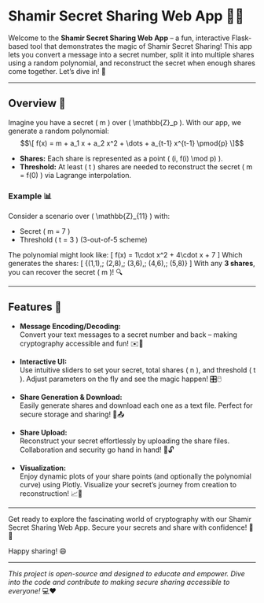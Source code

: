 # Shamir Secret Sharing Web App 🔐✨

Welcome to the **Shamir Secret Sharing Web App** – a fun, interactive Flask-based tool that demonstrates the magic of Shamir Secret Sharing! This app lets you convert a message into a secret number, split it into multiple shares using a random polynomial, and reconstruct the secret when enough shares come together. Let’s dive in! 🚀

---

## Overview 🧐

Imagine you have a secret \( m \) over \( \mathbb{Z}_p \). With our app, we generate a random polynomial:
$$\[
f(x) = m + a_1 x + a_2 x^2 + \dots + a_{t-1} x^{t-1} \pmod{p}
\]$$
- **Shares:** Each share is represented as a point \( (i, f(i) \mod p) \).
- **Threshold:** At least \( t \) shares are needed to reconstruct the secret \( m = f(0) \) via Lagrange interpolation.

### Example 📊
Consider a scenario over \( \mathbb{Z}_{11} \) with:
- Secret \( m = 7 \)
- Threshold \( t = 3 \) (3-out-of-5 scheme)

The polynomial might look like:
\[
f(x) = 1\cdot x^2 + 4\cdot x + 7
\]
Which generates the shares:
\[
\{(1,1),\; (2,8),\; (3,6),\; (4,6),\; (5,8)\}
\]
With any **3 shares**, you can recover the secret \( m \)! 🔍

---

## Features 🎉

- **Message Encoding/Decoding:**  
  Convert your text messages to a secret number and back – making cryptography accessible and fun! ✉️🔄

- **Interactive UI:**  
  Use intuitive sliders to set your secret, total shares \( n \), and threshold \( t \). Adjust parameters on the fly and see the magic happen! 🎛️🖱️

- **Share Generation & Download:**  
  Easily generate shares and download each one as a text file. Perfect for secure storage and sharing! 💾📤

- **Share Upload:**  
  Reconstruct your secret effortlessly by uploading the share files. Collaboration and security go hand in hand! 🤝🔓

- **Visualization:**  
  Enjoy dynamic plots of your share points (and optionally the polynomial curve) using Plotly. Visualize your secret’s journey from creation to reconstruction! 📈🎨

---

Get ready to explore the fascinating world of cryptography with our Shamir Secret Sharing Web App. Secure your secrets and share with confidence! 🔑🌟

Happy sharing! 😄

---

*This project is open-source and designed to educate and empower. Dive into the code and contribute to making secure sharing accessible to everyone!* 💻❤️
